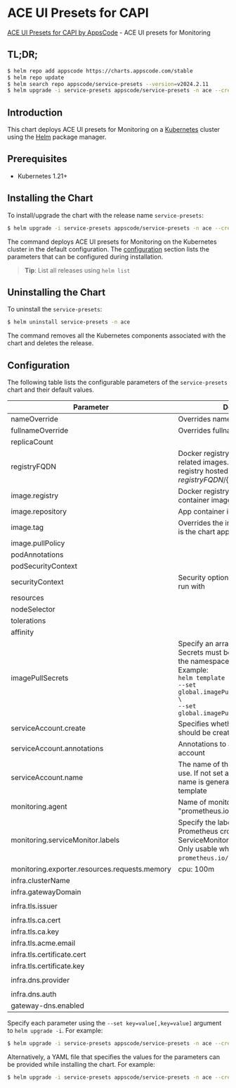 # ACE UI Presets for CAPI

[ACE UI Presets for CAPI by AppsCode](https://github.com/bytebuilders) - ACE UI presets for Monitoring

## TL;DR;

```bash
$ helm repo add appscode https://charts.appscode.com/stable
$ helm repo update
$ helm search repo appscode/service-presets --version=v2024.2.11
$ helm upgrade -i service-presets appscode/service-presets -n ace --create-namespace --version=v2024.2.11
```

## Introduction

This chart deploys ACE UI presets for Monitoring on a [Kubernetes](http://kubernetes.io) cluster using the [Helm](https://helm.sh) package manager.

## Prerequisites

- Kubernetes 1.21+

## Installing the Chart

To install/upgrade the chart with the release name `service-presets`:

```bash
$ helm upgrade -i service-presets appscode/service-presets -n ace --create-namespace --version=v2024.2.11
```

The command deploys ACE UI presets for Monitoring on the Kubernetes cluster in the default configuration. The [configuration](#configuration) section lists the parameters that can be configured during installation.

> **Tip**: List all releases using `helm list`

## Uninstalling the Chart

To uninstall the `service-presets`:

```bash
$ helm uninstall service-presets -n ace
```

The command removes all the Kubernetes components associated with the chart and deletes the release.

## Configuration

The following table lists the configurable parameters of the `service-presets` chart and their default values.

|                   Parameter                   |                                                                                                                  Description                                                                                                                   |                            Default                             |
|-----------------------------------------------|------------------------------------------------------------------------------------------------------------------------------------------------------------------------------------------------------------------------------------------------|----------------------------------------------------------------|
| nameOverride                                  | Overrides name template                                                                                                                                                                                                                        | <code>""</code>                                                |
| fullnameOverride                              | Overrides fullname template                                                                                                                                                                                                                    | <code>""</code>                                                |
| replicaCount                                  |                                                                                                                                                                                                                                                | <code>1</code>                                                 |
| registryFQDN                                  | Docker registry fqdn used to pull app related images. Set this to use docker registry hosted at ${registryFQDN}/${registry}/${image}                                                                                                           | <code>ghcr.io</code>                                           |
| image.registry                                | Docker registry used to pull app container image                                                                                                                                                                                               | <code>appscode</code>                                          |
| image.repository                              | App container image                                                                                                                                                                                                                            | <code>b3</code>                                                |
| image.tag                                     | Overrides the image tag whose default is the chart appVersion.                                                                                                                                                                                 | <code>""</code>                                                |
| image.pullPolicy                              |                                                                                                                                                                                                                                                | <code>Always</code>                                            |
| podAnnotations                                |                                                                                                                                                                                                                                                | <code>{}</code>                                                |
| podSecurityContext                            |                                                                                                                                                                                                                                                | <code>{}</code>                                                |
| securityContext                               | Security options this container should run with                                                                                                                                                                                                | <code>{}</code>                                                |
| resources                                     |                                                                                                                                                                                                                                                | <code>{}</code>                                                |
| nodeSelector                                  |                                                                                                                                                                                                                                                | <code>{}</code>                                                |
| tolerations                                   |                                                                                                                                                                                                                                                | <code>[]</code>                                                |
| affinity                                      |                                                                                                                                                                                                                                                | <code>{}</code>                                                |
| imagePullSecrets                              | Specify an array of imagePullSecrets. Secrets must be manually created in the namespace. <br> Example: <br> `helm template charts/ace \` <br> `--set global.imagePullSecrets[0].name=sec0 \` <br> `--set global.imagePullSecrets[1].name=sec1` | <code>[]</code>                                                |
| serviceAccount.create                         | Specifies whether a service account should be created                                                                                                                                                                                          | <code>true</code>                                              |
| serviceAccount.annotations                    | Annotations to add to the service account                                                                                                                                                                                                      | <code>{}</code>                                                |
| serviceAccount.name                           | The name of the service account to use. If not set and create is true, a name is generated using the fullname template                                                                                                                         | <code>""</code>                                                |
| monitoring.agent                              | Name of monitoring agent (eg "prometheus.io/operator")                                                                                                                                                                                         | <code>""</code>                                                |
| monitoring.serviceMonitor.labels              | Specify the labels for ServiceMonitor. Prometheus crd will select ServiceMonitor using these labels. Only usable when monitoring agent is `prometheus.io/operator`.                                                                            | <code>{}</code>                                                |
| monitoring.exporter.resources.requests.memory | cpu: 100m                                                                                                                                                                                                                                      | <code>128Mi</code>                                             |
| infra.clusterName                             |                                                                                                                                                                                                                                                | <code>"c1"</code>                                              |
| infra.gatewayDomain                           |                                                                                                                                                                                                                                                | <code>chart-example.local</code>                               |
| infra.tls.issuer                              |                                                                                                                                                                                                                                                | <code>"ca" # ca,letsencrypt,letsencrypt-staging</code>         |
| infra.tls.ca.cert                             |                                                                                                                                                                                                                                                | <code>""</code>                                                |
| infra.tls.ca.key                              |                                                                                                                                                                                                                                                | <code>""</code>                                                |
| infra.tls.acme.email                          |                                                                                                                                                                                                                                                | <code>ops@appscode.com</code>                                  |
| infra.tls.certificate.cert                    |                                                                                                                                                                                                                                                | <code>""</code>                                                |
| infra.tls.certificate.key                     |                                                                                                                                                                                                                                                | <code>""</code>                                                |
| infra.dns.provider                            |                                                                                                                                                                                                                                                | <code>"external" # external,cloudflare,route53,cloudDNS</code> |
| infra.dns.auth                                |                                                                                                                                                                                                                                                | <code>{}</code>                                                |
| gateway-dns.enabled                           |                                                                                                                                                                                                                                                | <code>false</code>                                             |


Specify each parameter using the `--set key=value[,key=value]` argument to `helm upgrade -i`. For example:

```bash
$ helm upgrade -i service-presets appscode/service-presets -n ace --create-namespace --version=v2024.2.11 --set replicaCount=1
```

Alternatively, a YAML file that specifies the values for the parameters can be provided while
installing the chart. For example:

```bash
$ helm upgrade -i service-presets appscode/service-presets -n ace --create-namespace --version=v2024.2.11 --values values.yaml
```
